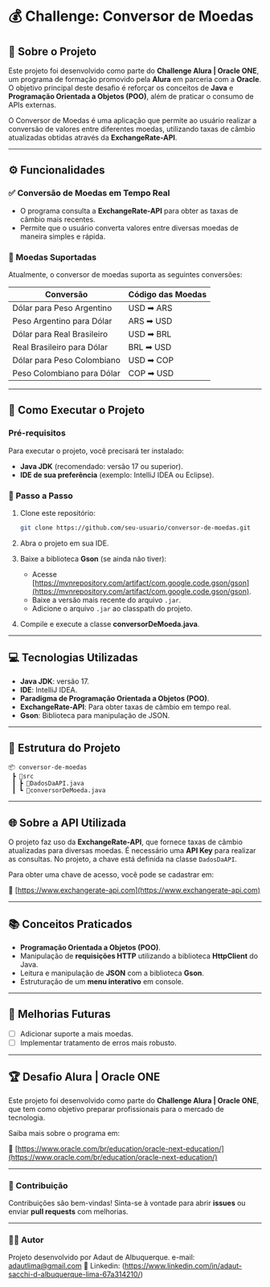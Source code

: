 # 💰 Challenge: Conversor de Moedas

## 📝 Sobre o Projeto

Este projeto foi desenvolvido como parte do **Challenge Alura | Oracle ONE**, um programa de formação promovido pela **Alura** em parceria com a **Oracle**. O objetivo principal deste desafio é reforçar os conceitos de **Java** e **Programação Orientada a Objetos (POO)**, além de praticar o consumo de APIs externas.

O Conversor de Moedas é uma aplicação que permite ao usuário realizar a conversão de valores entre diferentes moedas, utilizando taxas de câmbio atualizadas obtidas através da **ExchangeRate-API**.

---

## ⚙️ Funcionalidades

### ✅ Conversão de Moedas em Tempo Real
- O programa consulta a **ExchangeRate-API** para obter as taxas de câmbio mais recentes.
- Permite que o usuário converta valores entre diversas moedas de maneira simples e rápida.

### 💱 Moedas Suportadas
Atualmente, o conversor de moedas suporta as seguintes conversões:

| Conversão                  | Código das Moedas |
|----------------------------|-------------------|
| Dólar para Peso Argentino   | USD ➡ ARS         |
| Peso Argentino para Dólar   | ARS ➡ USD         |
| Dólar para Real Brasileiro  | USD ➡ BRL         |
| Real Brasileiro para Dólar  | BRL ➡ USD         |
| Dólar para Peso Colombiano  | USD ➡ COP         |
| Peso Colombiano para Dólar  | COP ➡ USD         |

---

## 🚀 Como Executar o Projeto

### Pré-requisitos

Para executar o projeto, você precisará ter instalado:

- **Java JDK** (recomendado: versão 17 ou superior).
- **IDE de sua preferência** (exemplo: IntelliJ IDEA ou Eclipse).

### 🔧 Passo a Passo

1. Clone este repositório:

   ```bash
   git clone https://github.com/seu-usuario/conversor-de-moedas.git
   ```

2. Abra o projeto em sua IDE.

3. Baixe a biblioteca **Gson** (se ainda não tiver):

   - Acesse [https://mvnrepository.com/artifact/com.google.code.gson/gson](https://mvnrepository.com/artifact/com.google.code.gson/gson).
   - Baixe a versão mais recente do arquivo `.jar`.
   - Adicione o arquivo `.jar` ao classpath do projeto.

4. Compile e execute a classe **conversorDeMoeda.java**.

---

## 💻 Tecnologias Utilizadas

- **Java JDK**: versão 17.
- **IDE**: IntelliJ IDEA.
- **Paradigma de Programação Orientada a Objetos (POO)**.
- **ExchangeRate-API**: Para obter taxas de câmbio em tempo real.
- **Gson**: Biblioteca para manipulação de JSON.

---

## 📂 Estrutura do Projeto

```
📦 conversor-de-moedas
 ┣ 📂src
 ┃ ┣ 📜DadosDaAPI.java
 ┃ ┗ 📜conversorDeMoeda.java
```

---

## 🌐 Sobre a API Utilizada

O projeto faz uso da **ExchangeRate-API**, que fornece taxas de câmbio atualizadas para diversas moedas. É necessário uma **API Key** para realizar as consultas. No projeto, a chave está definida na classe `DadosDaAPI`.

Para obter uma chave de acesso, você pode se cadastrar em:

🔗 [https://www.exchangerate-api.com](https://www.exchangerate-api.com)

---

## 📚 Conceitos Praticados

- **Programação Orientada a Objetos (POO)**.
- Manipulação de **requisições HTTP** utilizando a biblioteca **HttpClient** do Java.
- Leitura e manipulação de **JSON** com a biblioteca **Gson**.
- Estruturação de um **menu interativo** em console.

---

## 🔧 Melhorias Futuras

- [ ] Adicionar suporte a mais moedas.
- [ ] Implementar tratamento de erros mais robusto.

---

## 🏆 Desafio Alura | Oracle ONE

Este projeto foi desenvolvido como parte do **Challenge Alura | Oracle ONE**, que tem como objetivo preparar profissionais para o mercado de tecnologia.

Saiba mais sobre o programa em:

🔗 [https://www.oracle.com/br/education/oracle-next-education/](https://www.oracle.com/br/education/oracle-next-education/)

---

### 🤝 Contribuição

Contribuições são bem-vindas! Sinta-se à vontade para abrir **issues** ou enviar **pull requests** com melhorias.

---

### 🧑‍💻 Autor

Projeto desenvolvido por Adaut de Albuquerque.
e-mail: adautlima@gmail.com
🔗 Linkedin: (https://www.linkedin.com/in/adaut-sacchi-d-albuquerque-lima-67a314210/)
